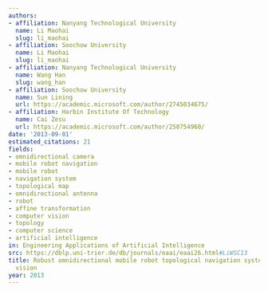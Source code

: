 ```yaml
---
authors:
- affiliation: Nanyang Technological University
  name: Li Maohai
  slug: li_maohai
- affiliation: Soochow University
  name: Li Maohai
  slug: li_maohai
- affiliation: Nanyang Technological University
  name: Wang Han
  slug: wang_han
- affiliation: Soochow University
  name: Sun Lining
  url: https://academic.microsoft.com/author/2745034675/
- affiliation: Harbin Institute Of Technology
  name: Cai Zesu
  url: https://academic.microsoft.com/author/250754960/
date: '2013-09-01'
estimated_citations: 21
fields:
- omnidirectional camera
- mobile robot navigation
- mobile robot
- navigation system
- topological map
- omnidirectional antenna
- robot
- affine transformation
- computer vision
- topology
- computer science
- artificial intelligence
in: Engineering Applications of Artificial Intelligence
src: https://dblp.uni-trier.de/db/journals/eaai/eaai26.html#LiWSC13
title: Robust omnidirectional mobile robot topological navigation system using omnidirectional
  vision
year: 2013
---
```

